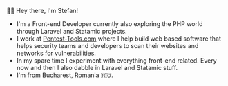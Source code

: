 👋🏻 Hey there, I'm Stefan!

- I'm a Front-end Developer currently also exploring the PHP world through Laravel and Statamic projects.
- I work at [Pentest-Tools.com](https://pentest-tools.com) where I help build web based software that helps security teams and developers to scan their websites and networks for vulnerabilities.
- In my spare time I experiment with everything front-end related. Every now and then I also dabble in Laravel and Statamic stuff.
- I'm from Bucharest, Romania 🇷🇴.

<!--
**stefangalescu/stefangalescu** is a ✨ _special_ ✨ repository because its `README.md` (this file) appears on your GitHub profile.

Here are some ideas to get you started:

- 🔭 I’m currently working on ...
- 🌱 I’m currently learning ...
- 👯 I’m looking to collaborate on ...
- 🤔 I’m looking for help with ...
- 💬 Ask me about ...
- 📫 How to reach me: ...
- 😄 Pronouns: ...
- ⚡ Fun fact: ...
-->
